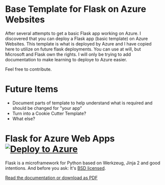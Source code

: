 # Base Template for Flask on Azure Websites
After several attempts to get a basic Flask app working on Azure. I discovered that you can deploy a Flask app (basic template) on Azure Websites. This template is what is deployed by Azure and I have copied here to utilize on future flask deployments. You can use at will, but Microsoft and Flask own the rights. I will only be trying to add documentation to make learning to deploye to Azure easier. 

Feel free to contribute.

# Future Items
- Document parts of template to help understand what is required and should be changed for "your app"
- Turn into a Cookie Cutter Template?
- What else?




# Flask for Azure Web Apps [![Deploy to Azure](http://azuredeploy.net/deploybutton.png)](https://azuredeploy.net/)

Flask is a microframework for Python based on Werkzeug, Jinja 2 and good intentions. And before you ask: It's [BSD licensed](http://flask.pocoo.org/docs/license/).

[Read the documentation or download as PDF](http://flask.pocoo.org/docs/0.10/)


